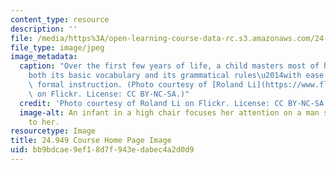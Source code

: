```yaml
---
content_type: resource
description: ''
file: /media/https%3A/open-learning-course-data-rc.s3.amazonaws.com/24-949-language-acquisition-i-fall-2020/bb9bdcae9ef18d7f943edabec4a2d0d9_24-949f20.jpg
file_type: image/jpeg
image_metadata:
  caption: "Over the first few years of life, a child masters most of her native language\u2014\
    both its basic vocabulary and its grammatical rules\u2014with ease and without\
    \ formal instruction. (Photo courtesy of [Roland Li](https://www.flickr.com/photos/rolandli/5907909330)\
    \ on Flickr. License: CC BY-NC-SA.)"
  credit: 'Photo courtesy of Roland Li on Flickr. License: CC BY-NC-SA.'
  image-alt: An infant in a high chair focuses her attention on a man sitting next
    to her.
resourcetype: Image
title: 24.949 Course Home Page Image
uid: bb9bdcae-9ef1-8d7f-943e-dabec4a2d0d9
---
```

